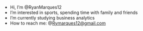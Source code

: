 - Hi, I’m @RyanMarques12
- I’m interested in sports, spending time with family and friends
- I’m currently studying business analytics
- How to reach me: @Rymarques12@gmail.com

<!---
RyanMarques12/RyanMarques12 is a ✨ special ✨ repository because its `README.md` (this file) appears on your GitHub profile.
You can click the Preview link to take a look at your changes.
--->
